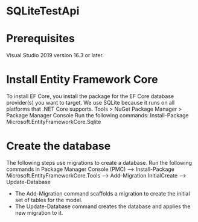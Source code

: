 # SQLiteTestApi

# Prerequisites
Visual Studio 2019 version 16.3 or later.

# Install Entity Framework Core
To install EF Core, you install the package for the EF Core database provider(s) you want to target. We use SQLite because it runs on all platforms that .NET Core supports.
Tools > NuGet Package Manager > Package Manager Console
Run the following commands:
Install-Package Microsoft.EntityFrameworkCore.Sqlite

# Create the database
The following steps use migrations to create a database.
Run the following commands in Package Manager Console (PMC)
--> Install-Package Microsoft.EntityFrameworkCore.Tools
--> Add-Migration InitialCreate
--> Update-Database

* The Add-Migration command scaffolds a migration to create the initial set of tables for the model. 
* The Update-Database command creates the database and applies the new migration to it.
